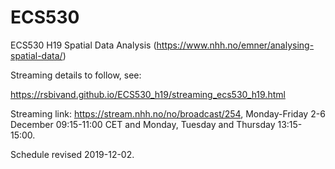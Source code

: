 # ECS530
ECS530 H19 Spatial Data Analysis
(https://www.nhh.no/emner/analysing-spatial-data/)

Streaming details to follow, see:

https://rsbivand.github.io/ECS530_h19/streaming_ecs530_h19.html

Streaming link: https://stream.nhh.no/no/broadcast/254, Monday-Friday 2-6 December 09:15-11:00 CET and Monday, Tuesday and Thursday 13:15-15:00.

Schedule revised 2019-12-02.

